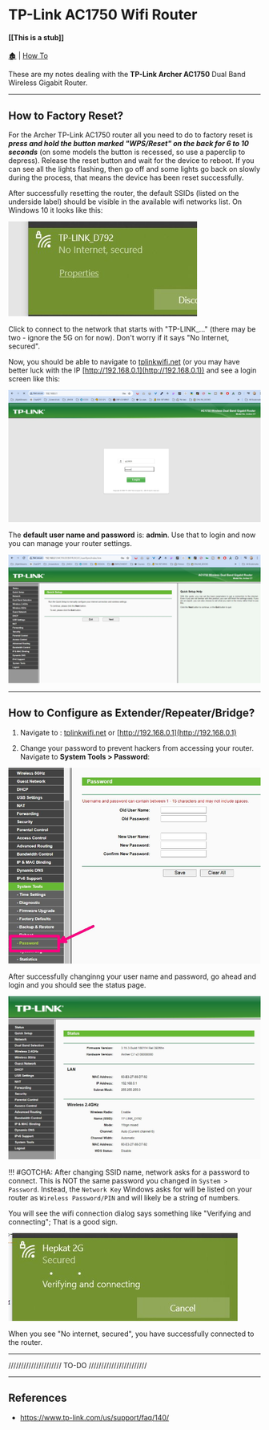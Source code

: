 # TP-Link AC1750 Wifi Router

####  [[This is a stub]]

[🏚️](../README.md) | [How To](/how-to/index.md)

These are my notes dealing with the **TP-Link Archer AC1750** Dual Band Wireless Gigabit Router.

---

## How to Factory Reset?

For the Archer TP-Link AC1750 router all you need to do to factory reset is ***press and hold the button marked "WPS/Reset" on the back for 6 to 10 seconds*** (on some models the button is recessed, so use a paperclip to depress). Release the reset button and wait for the device to reboot. If you can see all the lights flashing, then go off and some lights go back on slowly during the process, that means the device has been reset successfully.

After successfully resetting the router, the default SSIDs (listed on the underside label) should be visible in the available wifi networks list. On Windows 10 it looks like this:

![Default SSID shows up in available networks after reset](/_pix/screens/screen--06--wifi--tplink-ac1750.jpg)

Click to connect to the network that starts with "TP-LINK_..." (there may be two - ignore the 5G on for now). Don't worry if it says "No Internet, secured".

Now, you should be able to navigate to [tplinkwifi.net](tplinkwifi.net) (or you may have better luck with the IP [http://192.168.0.1](http://192.168.0.1)) and see a login screen like this:

![TP-Link router login screen](/_pix/screens/screen--07--wifi--tplink-ac1750.jpg)

The **default user name and password** is: **admin**. Use that to login and now you can manage your router settings.

![Router settings page after login](/_pix/screens/screen--08--wifi--tplink-ac1750.jpg)

---

## How to Configure as Extender/Repeater/Bridge?

1. Navigate to : [tplinkwifi.net](tplinkwifi.net) or [http://192.168.0.1](http://192.168.0.1)

1. Change your password to prevent hackers from accessing your router. Navigate to **System Tools > Password**:

![The password management page](/_pix/screens/screen--09--wifi--tplink-ac1750.jpg)

After successfully changinng your user name and password, go ahead and login and you should see the status page.

![Status page after change password](/_pix/screens/screen--10--wifi--tplink-ac1750.jpg)

!!! #GOTCHA: After changing SSID name, network asks for a password to connect. This is NOT the same password you changed in `System > Password`. Instead, the `Network Key` Windows asks for will be listed on your router as `Wireless Password/PIN` and will likely be a string of numbers.

You will see the wifi connection dialog says something like "Verifying and connecting"; That is a good sign.

![Windows 10 wifi connection says 'Verifying and connecting'](/_pix/screens/screen--16--wifi--tplink-ac1750.jpg)

When you see "No internet, secured", you have successfully connected to the router.



---

///////////////////// TO-DO  ///////////////////////












---

## References

- https://www.tp-link.com/us/support/faq/140/
